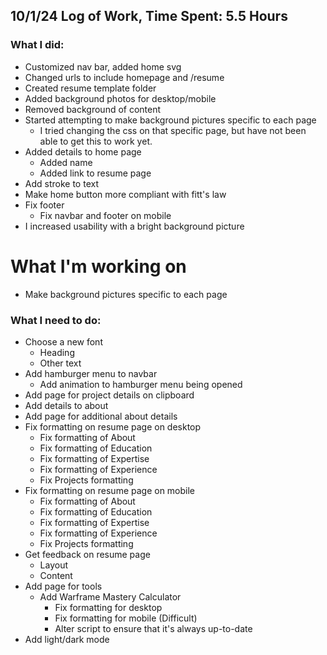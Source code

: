 ## 10/1/24 Log of Work, Time Spent: 5.5 Hours

### What I did: 

* Customized nav bar, added home svg
* Changed urls to include homepage and /resume
* Created resume template folder
* Added background photos for desktop/mobile
* Removed background of content
* Started attempting to make background pictures specific to each page
    * I tried changing the css on that specific page, but have not been able to get this to work yet. 
* Added details to home page
    * Added name
    * Added link to resume page
* Add stroke to text
* Make home button more compliant with fitt's law
* Fix footer
    * Fix navbar and footer on mobile
* I increased usability with a bright background picture

# What I'm working on

* Make background pictures specific to each page

### What I need to do:

* Choose a new font
    * Heading
    * Other text
* Add hamburger menu to navbar
    * Add animation to hamburger menu being opened
* Add page for project details on clipboard
* Add details to about
* Add page for additional about details
* Fix formatting on resume page on desktop
    * Fix formatting of About
    * Fix formatting of Education
    * Fix formatting of Expertise
    * Fix formatting of Experience
    * Fix Projects formatting
* Fix formatting on resume page on mobile
    * Fix formatting of About
    * Fix formatting of Education
    * Fix formatting of Expertise
    * Fix formatting of Experience
    * Fix Projects formatting
* Get feedback on resume page
    * Layout
    * Content
* Add page for tools
    * Add Warframe Mastery Calculator
        * Fix formatting for desktop
        * Fix formatting for mobile (Difficult)
        * Alter script to ensure that it's always up-to-date
* Add light/dark mode